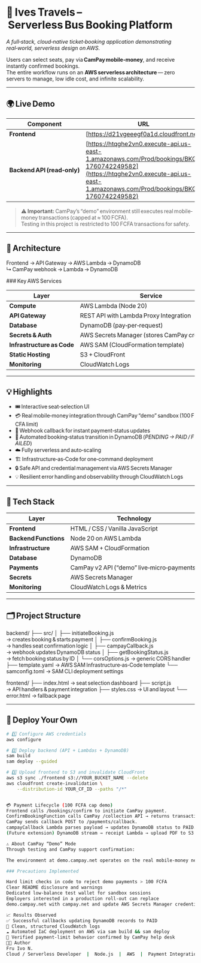 # 🚌 Ives Travels – Serverless Bus Booking Platform

*A full‑stack, cloud‑native ticket‑booking application demonstrating real‑world, serverless design on AWS.*

Users can select seats, pay via **CamPay mobile‑money**, and receive instantly confirmed bookings.  
The entire workflow runs on an **AWS serverless architecture** — zero servers to manage, low idle cost, and infinite scalability.

---

## 🌍 Live Demo

| Component | URL |
|------------|-----|
| **Frontend** | [https://d21vgeeegf0a1d.cloudfront.net] |
| **Backend API (read‑only)** | [https://htqghe2vn0.execute-api.us-east-1.amazonaws.com/Prod/bookings/BKG-1760742249582](https://htqghe2vn0.execute-api.us-east-1.amazonaws.com/Prod/bookings/BKG-1760742249582) |

> ⚠️ **Important:** CamPay’s “demo” environment still executes real mobile‑money transactions (capped at ≈ 100 FCFA).  
> Testing in this project is restricted to 100 FCFA transactions for safety.

---

## 🧩 Architecture
Frontend → API Gateway → AWS Lambda → DynamoDB
↳ CamPay webhook → Lambda → DynamoDB


### Key AWS Services

| Layer | Service |
|-------|----------|
| **Compute** | AWS Lambda (Node 20) |
| **API Gateway** | REST API with Lambda Proxy Integration |
| **Database** | DynamoDB (pay‑per‑request) |
| **Secrets & Auth** | AWS Secrets Manager (stores CamPay credentials) |
| **Infrastructure as Code** | AWS SAM (CloudFormation template) |
| **Static Hosting** | S3 + CloudFront |
| **Monitoring** | CloudWatch Logs |

---

## 💡 Highlights

- 🎟️ Interactive seat‑selection UI  
- 💳 Real mobile‑money integration through CamPay “demo” sandbox (100 FCFA limit)  
- 🔁 Webhook callback for instant payment‑status updates  
- 🧾 Automated booking‑status transition in DynamoDB (*PENDING → PAID / FAILED*)  
- ☁️ Fully serverless and auto‑scaling  
- 🏗️ Infrastructure‑as‑Code for one‑command deployment  
- 🔒 Safe API and credential management via AWS Secrets Manager  
- 💡 Resilient error handling and observability through CloudWatch Logs  

---

## 🧰 Tech Stack

| Layer | Technology |
|-------|-------------|
| **Frontend** | HTML / CSS / Vanilla JavaScript |
| **Backend Functions** | Node 20 on AWS Lambda |
| **Infrastructure** | AWS SAM + CloudFormation |
| **Database** | DynamoDB |
| **Payments** | CamPay v2 API (“demo” live‑micro‑payments) |
| **Secrets** | AWS Secrets Manager |
| **Monitoring** | CloudWatch Logs & Metrics |

---

## 🗂️ Project Structure
backend/
├── src/
│ ├── initiateBooking.js → creates booking & starts payment
│ ├── confirmBooking.js → handles seat confirmation logic
│ ├── campayCallback.js → webhook updates DynamoDB status
│ ├── getBookingStatus.js → fetch booking status by ID
│ └── corsOptions.js → generic CORS handler
├── template.yaml → AWS SAM Infrastructure‑as‑Code template
└── samconfig.toml → SAM CLI deployment settings

frontend/
├── index.html → seat selection dashboard
├── script.js → API handlers & payment integration
├── styles.css → UI and layout
└── error.html → fallback page


---

## 🚀 Deploy Your Own

```bash
# 1️⃣ Configure AWS credentials
aws configure

# 2️⃣ Deploy backend (API + Lambdas + DynamoDB)
sam build
sam deploy --guided

# 3️⃣ Upload frontend to S3 and invalidate CloudFront
aws s3 sync ./frontend s3://YOUR_BUCKET_NAME --delete
aws cloudfront create-invalidation \
    --distribution-id YOUR_CF_ID --paths "/*"


💳 Payment Lifecycle (100 FCFA cap demo)
Frontend calls /bookings/confirm to initiate CamPay payment.
ConfirmBookingFunction calls CamPay /collection API → returns transaction reference.
CamPay sends callback POST to /payments/callback.
campayCallback Lambda parses payload → updates DynamoDB status to PAID.
(Future extension) DynamoDB stream → receipt Lambda → upload PDF to S3.

⚠️ About CamPay “Demo” Mode
Through testing and CamPay support confirmation:

The environment at demo.campay.net operates on the real mobile‑money network but limits transactions to ≈ 100 FCFA each.

### Precautions Implemented

Hard limit checks in code to reject demo payments > 100 FCFA
Clear README disclosure and warnings
Dedicated low‑balance test wallet for sandbox sessions
Employers interested in a production roll‑out can replace
demo.campay.net with campay.net and update AWS Secrets Manager credentials accordingly.

📈 Results Observed
✅ Successful callbacks updating DynamoDB records to PAID
📄 Clean, structured CloudWatch logs
☁️ Automated IaC deployment on AWS via sam build && sam deploy
💬 Verified payment‑limit behavior confirmed by CamPay help desk
🧑‍💻 Author
Fru Ivo N.
Cloud / Serverless Developer  |  Node.js  |  AWS  |  Payment Integrations
















